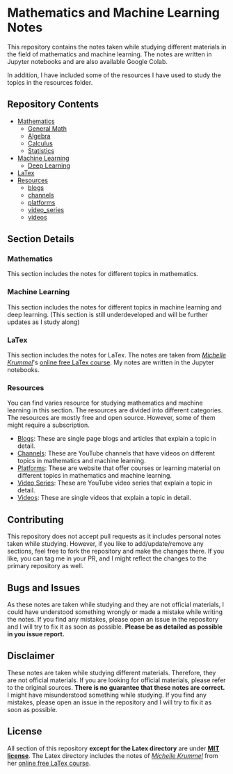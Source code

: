 # Mathematics and Machine Learning Notes

This repository contains the notes taken while studying different materials in the field of mathematics and machine learning. The notes are written in Jupyter notebooks and are also available Google Colab.

In addition, I have included some of the resources I have used to study the topics in the resources folder.

## Repository Contents
* [Mathematics](./Math/)
    * [General Math](./Math/Math.ipynb)
    * [Algebra](./Math/Algebra.ipynb)
    * [Calculus](./Math/Calculus.ipynb)
    * [Statistics](./Math/Statistics.ipynb)
* [Machine Learning](./MachineLearning/)
    * [Deep Learning](./MachineLearning/Deep-Learning-notes.ipynb)
* [LaTex](./LaTeX/)
* [Resources](./resources/)
    * [blogs](./resources/blogs.md)
    * [channels](./resources/channels.md)
    * [platforms](./resources/platforms.md)
    * [video_series](./resources/video_series.md)
    * [videos](./resources/videos.md)


## Section Details

### Mathematics

This section includes the notes for different topics in mathematics.

### Machine Learning

This section includes the notes for different topics in machine learning and deep learning. (This section is still underdeveloped and will be further updates as I study along)

### LaTex

This section includes the notes for LaTex. The notes are taken from *[Michelle Krummel](https://www.youtube.com/michellekrummel)*'s [online free LaTex course](https://youtu.be/ydOTMQC7np0). My notes are written in the Jupyter notebooks.

### Resources

You can find varies resource for studying mathematics and machine learning in this section. The resources are divided into different categories. The resources are mostly free and open source. However, some of them might require a subscription.

* [Blogs](./resources/blogs.md): These are single page blogs and articles that explain a topic in detail.
* [Channels](./resources/channels.md): These are YouTube channels that have videos on different topics in mathematics and machine learning.
* [Platforms](./resources/platforms.md): These are website that offer courses or learning material on different topics in mathematics and machine learning.
* [Video Series](./resources/video_series.md): These are YouTube video series that explain a topic in detail.
* [Videos](./resources/videos.md): These are single videos that explain a topic in detail.

## Contributing

This repository does not accept pull requests as it includes personal notes taken while studying. However, if you like to add/update/remove any sections, feel free to fork the repository and make the changes there. If you like, you can tag me in your PR, and I might reflect the changes to the primary repository as well.

## Bugs and Issues

As these notes are taken while studying and they are not official materials, I could have understood something wrongly or made a mistake while writing the notes. If you find any mistakes, please open an issue in the repository and I will try to fix it as soon as possible. **Please be as detailed as possible in you issue report.**

## Disclaimer

These notes are taken while studying different materials. Therefore, they are not official materials. If you are looking for official materials, please refer to the original sources.
**There is no guarantee that these notes are correct.** I might have misunderstood something while studying. If you find any mistakes, please open an issue in the repository and I will try to fix it as soon as possible.

## License

All section of this repository **except for the Latex directory** are under **[MIT license](./LICENSE)**. The Latex directory includes the notes of *[Michelle Krummel](https://www.youtube.com/michellekrummel)* from her [online free LaTex course](https://youtu.be/ydOTMQC7np0). 